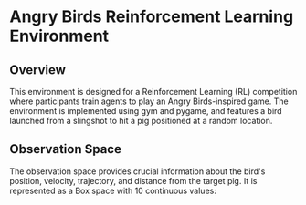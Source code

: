 # Angry Birds Reinforcement Learning Environment

## Overview

This environment is designed for a Reinforcement Learning (RL) competition where participants train agents to play an Angry Birds-inspired game. 
The environment is implemented using gym and pygame, and features a bird launched from a slingshot to hit a pig positioned at a random location.

## Observation Space

The observation space provides crucial information about the bird's position, velocity, trajectory, and distance from the target pig. 
It is represented as a Box space with 10 continuous values:

